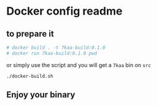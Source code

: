 # Docker config readme
## to prepare it

```sh
# docker build . -t 7kaa-build:0.1.0
# docker run 7kaa-build:0.1.0 pwd
```

or simply use the script and you will get a `7kaa` bin on `src`

```
./docker-build.sh
```

## Enjoy your binary
